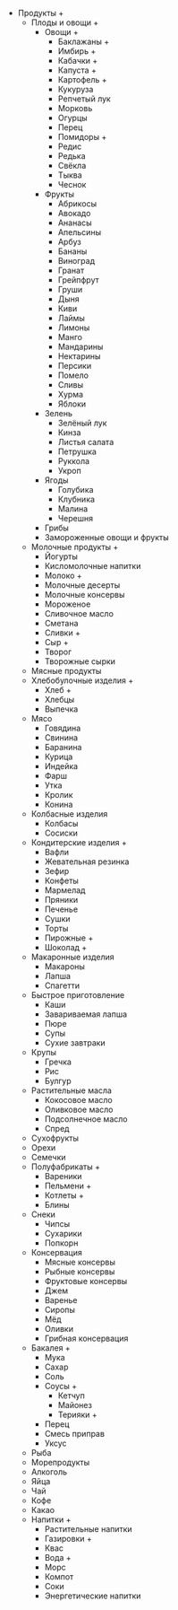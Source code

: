 - Продукты +
  - Плоды и овощи +
    - Овощи +
      - Баклажаны + 
      - Имбирь +
      - Кабачки +
      - Капуста +
      - Картофель +
      - Кукуруза 
      - Репчетый лук
      - Морковь
      - Огурцы
      - Перец
      - Помидоры +
      - Редис
      - Редька
      - Свёкла
      - Тыква
      - Чеснок
    - Фрукты
      - Абрикосы
      - Авокадо
      - Ананасы
      - Апельсины
      - Арбуз
      - Бананы
      - Виноград
      - Гранат
      - Грейпфрут
      - Груши
      - Дыня
      - Киви
      - Лаймы
      - Лимоны
      - Манго
      - Мандарины
      - Нектарины
      - Персики
      - Помело
      - Сливы
      - Хурма
      - Яблоки
    - Зелень
      - Зелёный лук
      - Кинза
      - Листья салата
      - Петрушка
      - Руккола
      - Укроп
    - Ягоды
      - Голубика
      - Клубника
      - Малина
      - Черешня
    - Грибы
    - Замороженные овощи и фрукты
  - Молочные продукты +
    - Йогурты
    - Кисломолочные напитки
    - Молоко +
    - Молочные десерты
    - Молочные консервы
    - Мороженое
    - Сливочное масло
    - Сметана
    - Сливки +
    - Сыр +
    - Творог
    - Творожные сырки
  - Мясные продукты
  - Хлебобулочные изделия +
    - Хлеб +
    - Хлебцы
    - Выпечка
  - Мясо
    - Говядина
    - Свинина
    - Баранина
    - Курица
    - Индейка
    - Фарш
    - Утка
    - Кролик
    - Конина
  - Колбасные изделия
    - Колбасы
    - Сосиски
  - Кондитерские изделия +
    - Вафли
    - Жевательная резинка
    - Зефир
    - Конфеты
    - Мармелад
    - Пряники
    - Печенье
    - Сушки
    - Торты
    - Пирожные +
    - Шоколад +
  - Макаронные изделия
    - Макароны
    - Лапша
    - Спагетти
  - Быстрое приготовление
    - Каши
    - Завариваемая лапша
    - Пюре
    - Супы
    - Сухие завтраки
  - Крупы
    - Гречка
    - Рис
    - Булгур
  - Растительные масла
    - Кокосовое масло
    - Оливковое масло
    - Подсолнечное масло
    - Спред
  - Сухофрукты
  - Орехи
  - Семечки
  - Полуфабрикаты +
    - Вареники
    - Пельмени +
    - Котлеты +
    - Блины
  - Снеки
    - Чипсы
    - Сухарики
    - Попкорн
  - Консервация
    - Мясные консервы
    - Рыбные консервы
    - Фруктовые консервы
    - Джем
    - Варенье
    - Сиропы
    - Мёд
    - Оливки
    - Грибная консервация
  - Бакалея +
    - Мука
    - Сахар
    - Соль
    - Соусы +
      - Кетчуп
      - Майонез
      - Терияки +
    - Перец
    - Смесь приправ
    - Уксус
  - Рыба
  - Морепродукты
  - Алкоголь
  - Яйца
  - Чай
  - Кофе
  - Какао
  - Напитки +
    - Растительные напитки
    - Газировки +
    - Квас
    - Вода +
    - Морс
    - Компот
    - Соки
    - Энергетические напитки  
